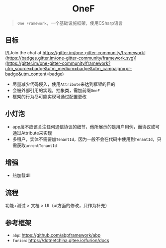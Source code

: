<h1 align="center">OneF</h1>

> `One Framework`，一个基础设施框架，使用CSharp语言

## 目标

[![Join the chat at https://gitter.im/one-gitter-community/framework](https://badges.gitter.im/one-gitter-community/framework.svg)](https://gitter.im/one-gitter-community/framework?utm_source=badge&utm_medium=badge&utm_campaign=pr-badge&utm_content=badge)

- 尽量减少代码侵入，使用`Attribute`来达到框架的目的
- 会被外部引用的实现，抽象类，需加前缀`OneF`
- 框架的行为尽可能实现可通过配置更改

## 小灯泡

- app层不应该关注任何通信协议的细节，他所展示的是用户用例，而协议或可通过Attribute来实现
- 多租户，实体不需要加`TenantId`，因为一般不会在代码中使用到`TenantId`，只需获取`urrentTenantId`

## 增强

- 热加载dll

## 流程

功能+测试 > 文档 > UI（ui方面的修改，只作为补充）

## 参考框架

- `abp`: <https://github.com/abpframework/abp>
- `furion`: <https://dotnetchina.gitee.io/furion/docs>
